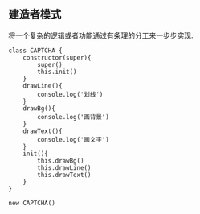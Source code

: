 ## 建造者模式

将一个复杂的逻辑或者功能通过有条理的分工来一步步实现.

    class CAPTCHA {
        constructor(super){
            super()
            this.init()
        }
        drawLine(){
            console.log('划线')
        }
        drawBg(){
            console.log('画背景')
        }
        drawText(){
            console.log('画文字')
        }
        init(){
            this.drawBg()
            this.drawLine()
            this.drawText()
        }
    }

    new CAPTCHA()